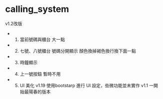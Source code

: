 # calling_system

v1.2改版
   - 1. 當前號碼與櫃台 大一點
   - 2. 七號、八號櫃台 號碼分開顯示 顏色換掉褐色換行換下面一點
   - 3. 時鐘顯示
   - 4. 上一號按鈕 暫時不用
   - 5. UI 美化
v1.19 使用bootstarp 進行 UI 設定，些微功能並未實作
v1.1 一開始最陽春的版本
